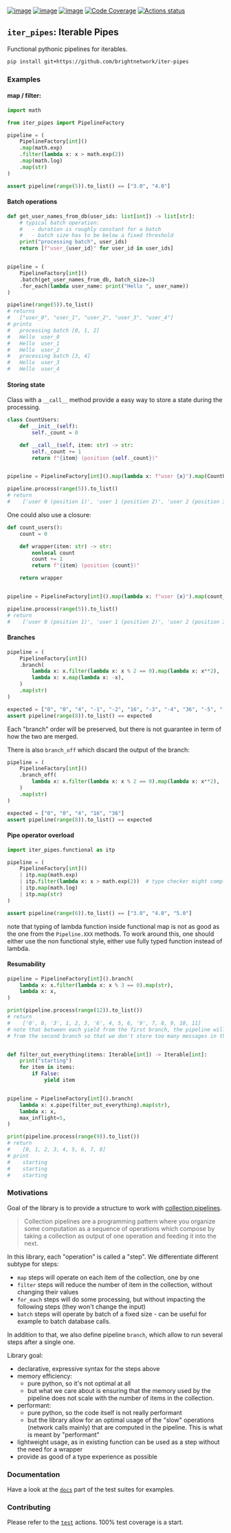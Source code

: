[![image](https://img.shields.io/pypi/v/iter-pipes.svg)](https://pypi.python.org/pypi/iter-pipes)
[![image](https://img.shields.io/pypi/l/iter-pipes.svg)](https://pypi.python.org/pypi/iter-pipes)
[![image](https://img.shields.io/pypi/pyversions/iter-pipes.svg)](https://pypi.python.org/pypi/iter-pipes)
[![Code Coverage](https://img.shields.io/codecov/c/github/brightnetwork/iter-pipes)](https://app.codecov.io/gh/brightnetwork/iter-pipes)
[![Actions status](https://github.com/brightnetwork/iter-pipes/workflows/test/badge.svg)](https://github.com/brightnetwork/iter-pipes/actions)

## `iter_pipes`: Iterable Pipes

Functional pythonic pipelines for iterables.


```bash
pip install git+https://github.com/brightnetwork/iter-pipes
```

### Examples

#### map / filter:

```python
import math

from iter_pipes import PipelineFactory

pipeline = (
    PipelineFactory[int]()
    .map(math.exp)
    .filter(lambda x: x > math.exp(2))
    .map(math.log)
    .map(str)
)

assert pipeline(range(5)).to_list() == ["3.0", "4.0"]
```

#### Batch operations

```python
def get_user_names_from_db(user_ids: list[int]) -> list[str]:
    # typical batch operation:
    #   - duration is roughly constant for a batch
    #   - batch size has to be below a fixed threshold
    print("processing batch", user_ids)
    return [f"user_{user_id}" for user_id in user_ids]


pipeline = (
    PipelineFactory[int]()
    .batch(get_user_names_from_db, batch_size=3)
    .for_each(lambda user_name: print("Hello ", user_name))
)

pipeline(range(5)).to_list()
# returns
#   ["user_0", "user_1", "user_2", "user_3", "user_4"]
# prints
#   processing batch [0, 1, 2]
#   Hello  user_0
#   Hello  user_1
#   Hello  user_2
#   processing batch [3, 4]
#   Hello  user_3
#   Hello  user_4
```


#### Storing state

Class with a `__call__` method provide a easy way to store a state during the processing.

```python
class CountUsers:
    def __init__(self):
        self._count = 0

    def __call__(self, item: str) -> str:
        self._count += 1
        return f"{item} (position {self._count})"


pipeline = PipelineFactory[int]().map(lambda x: f"user {x}").map(CountUsers())

pipeline.process(range(5)).to_list()
# return
#    ['user 0 (position 1)', 'user 1 (position 2)', 'user 2 (position 3)', 'user 3 (position 4)', 'user 4 (position 5)']
```

One could also use a closure:

```python
def count_users():
    count = 0

    def wrapper(item: str) -> str:
        nonlocal count
        count += 1
        return f"{item} (position {count})"

    return wrapper


pipeline = PipelineFactory[int]().map(lambda x: f"user {x}").map(count_users())

pipeline.process(range(5)).to_list()
# return
#    ['user 0 (position 1)', 'user 1 (position 2)', 'user 2 (position 3)', 'user 3 (position 4)', 'user 4 (position 5)']
```

#### Branches

```python
pipeline = (
    PipelineFactory[int]()
    .branch(
        lambda x: x.filter(lambda x: x % 2 == 0).map(lambda x: x**2),
        lambda x: x.map(lambda x: -x),
    )
    .map(str)
)

expected = ["0", "0", "4", "-1", "-2", "16", "-3", "-4", "36", "-5", "-6", "-7"]
assert pipeline(range(8)).to_list() == expected
```

Each "branch" order will be preserved, but there is not guarantee in term of how the two are merged.

There is also `branch_off` which discard the output of the branch:

```python
pipeline = (
    PipelineFactory[int]()
    .branch_off(
        lambda x: x.filter(lambda x: x % 2 == 0).map(lambda x: x**2),
    )
    .map(str)
)

expected = ["0", "0", "4", "16", "36"]
assert pipeline(range(8)).to_list() == expected
```

#### Pipe operator overload

```python
import iter_pipes.functional as itp

pipeline = (
    PipelineFactory[int]()
    | itp.map(math.exp)
    | itp.filter(lambda x: x > math.exp(2))  # type checker might complain
    | itp.map(math.log)
    | itp.map(str)
)

assert pipeline(range(6)).to_list() == ["3.0", "4.0", "5.0"]
```

note that typing of lambda function inside functional map is not as good as the one from the `Pipeline.XXX` methods. To work around this, one should either use the non functional style, either use fully typed function instead of lambda.


#### Resumability

```python
pipeline = PipelineFactory[int]().branch(
    lambda x: x.filter(lambda x: x % 3 == 0).map(str),
    lambda x: x,
)

print(pipeline.process(range(12)).to_list())
# return
#    ['0', 0, '3', 1, 2, 3, '6', 4, 5, 6, '9', 7, 8, 9, 10, 11]
# note that between each yield from the first branch, the pipeline will yield everything
# from the second branch so that we don't store too many messages in the inflight buffer.


def filter_out_everything(items: Iterable[int]) -> Iterable[int]:
    print("starting")
    for item in items:
        if False:
            yield item


pipeline = PipelineFactory[int]().branch(
    lambda x: x.pipe(filter_out_everything).map(str),
    lambda x: x,
    max_inflight=5,
)

print(pipeline.process(range(9)).to_list())
# return
#    [0, 1, 2, 3, 4, 5, 6, 7, 8]
# print
#    starting
#    starting
#    starting
```

### Motivations

Goal of the library is to provide a structure to work with [collection pipelines](https://martinfowler.com/articles/collection-pipeline/).

> Collection pipelines are a programming pattern where you organize some computation as a sequence of operations which compose by taking a collection as output of one operation and feeding it into the next. 

In this library, each "operation" is called a "step". We differentiate different subtype for steps:
- `map` steps will operate on each item of the collection, one by one
- `filter` steps will reduce the number of item in the collection, without changing their values
- `for_each` steps will do some processing, but without impacting the following steps (they won't change the input)
- `batch` steps will operate by batch of a fixed size - can be useful for example to batch database calls.

In addition to that, we also define pipeline `branch`, which allow to run several steps after a single one.

Library goal:
- declarative, expressive syntax for the steps above
- memory efficiency:
    - pure python, so it's not optimal at all
    - but what we care about is ensuring that the memory used by the pipeline does not scale with the number of items in the collection.
- performant:
    - pure python, so the code itself is not really performant
    - but the library allow for an optimal usage of the "slow" operations (network calls mainly) that are computed in the pipeline. This is what is meant by "performant"
- lightweight usage, as in existing function can be used as a step without the need for a wrapper
- provide as good of a type experience as possible



### Documentation

Have a look at the [`docs`](./tests/docs/) part of the test suites for examples.

### Contributing

Please refer to the [`test`](./.github/workflows/test.yml) actions. 100% test coverage is a start.
